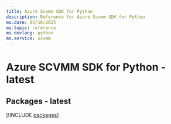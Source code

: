 ```yaml
---
title: Azure Scvmm SDK for Python
description: Reference for Azure Scvmm SDK for Python
ms.date: 05/16/2025
ms.topic: reference
ms.devlang: python
ms.service: scvmm
---
```

# Azure SCVMM SDK for Python - latest
## Packages - latest
[!INCLUDE [packages](scvmm-index.md)]